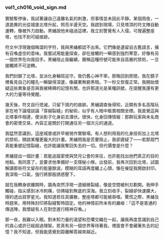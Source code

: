 <!-- author: Codex-A / vol:1 / ch:016 -->
### vol1_ch016_void_sign.md

實驗暫停後，我試著讓自己遠離名氣的刺激，但事情並未因此平靜。某個雨夜，一道詭異的光從城堡北塔升起，照亮半邊天空。我趕到現場，只見塔頂的符文陣自動運轉，像被外力啟動。黑蛹說他未碰過這裡，我立刻警覺有人入侵。可搜遍整座塔，也找不到可疑痕跡。

符文中浮現幾個晦澀的字符，我與黑蛹都認不出來。它們像是遺留自古舊語言，擁有召喚虛空的意味。我嘗試用能量探查，卻在接觸的一瞬感到強烈寒意，好像有另一個世界在向我招手。黑蛹阻止我繼續，聲稱這種符號可能來自高層的禁術，一旦接觸將不可逆轉。

我們封鎖了北塔，並派化身輪班巡守。我仍舊心神不寧。那晚回到房間，我在鏡子裡看見自己的瞳孔一瞬變得深邃，像藏著無窮黑暗。下一秒又恢復正常。我開始懷疑這些異象是否與我被稀釋的記憶有關。也許那道光是某種訊號，在提醒我還有更大的力量等待覺醒。

幾天後，符文自行熄滅，只留下燒灼的痕跡。黑蛹調查後得知，近期有多名高階玩家在地下論壇談論「穿越裂縫」的秘術，似乎有人暗中販賣相關坐標。我直覺這與北塔事件相連，便派影子化身前去潛伏。很快，化身回傳情報：那群玩家與未名商會的密使交易，內容正是關於打開通往另一個次元的通道。

我猛然意識到，這座城堡或許早被視作實驗場。有人想利用我的化身技術加上北塔的禁術，開啟某種更龐大的計畫。黑蛹問我是否要阻止，我卻遲疑了——若那扇門真能重塑記憶裂縫，也許能讓我奪回失去的一切。但代價會是什麼？


黑蛹提出一個計畫：若能追蹤密使與焚月公會的來往，也許能找出他們真正的目的地點。我同意了，並要求他準備好一支隱秘小隊。出發前，我再次回到北塔，試圖解讀那些符文留存的能量餘波。模糊的耳語再度纏上心頭，像在催促我開啟封印。我深吸一口氣，強行將那股誘惑壓下。

就在我轉身欲離開時，牆角突然浮現一道細微裂縫，像是空間被利刃劃開。我伸手觸碰，指尖感到冰冷刺痛，彷彿碰到無底的深海。我立刻收手，裂縫卻快速擴大，隱約透出寂寥星光。我知道若任其擴散，整座塔都可能被吞噬。驚慌之際，黑蛹及時趕來，用特殊封印將裂縫暫時固定。他的神情前所未有的嚴峻：「這不是普通的傳送陣，我懷疑有人在對您進行精神召喚。」

那一夜，我難以入眠。對未知力量的渴望和恐懼交織在一起，讓我再度意識到自己的貪心或許已經超過理智。若真有另一個世界等待著我，裡面會不會藏著失去的記憶？我不知道，但我能感覺到距離解答越來越近。


